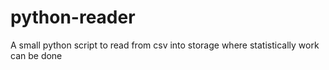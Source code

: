 # python-reader
A small python script to read from csv into storage where statistically work can be done
